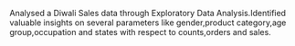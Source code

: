 Analysed a Diwali Sales data through Exploratory Data Analysis.Identified valuable insights on several parameters like gender,product category,age group,occupation and states with respect to counts,orders and sales.
